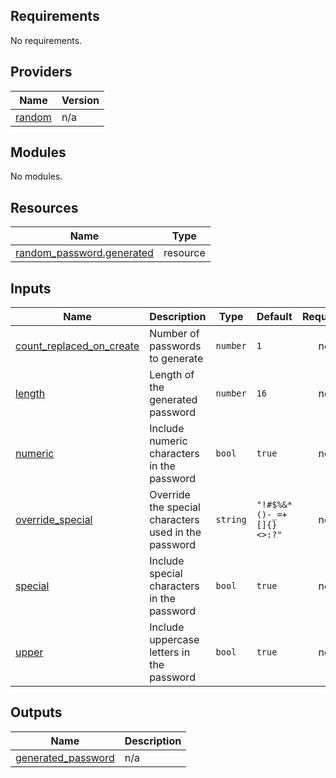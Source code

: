 ## Requirements

No requirements.

## Providers

| Name | Version |
|------|---------|
| <a name="provider_random"></a> [random](#provider\_random) | n/a |

## Modules

No modules.

## Resources

| Name | Type |
|------|------|
| [random_password.generated](https://registry.terraform.io/providers/hashicorp/random/latest/docs/resources/password) | resource |

## Inputs

| Name | Description | Type | Default | Required |
|------|-------------|------|---------|:--------:|
| <a name="input_count_replaced_on_create"></a> [count\_replaced\_on\_create](#input\_count\_replaced\_on\_create) | Number of passwords to generate | `number` | `1` | no |
| <a name="input_length"></a> [length](#input\_length) | Length of the generated password | `number` | `16` | no |
| <a name="input_numeric"></a> [numeric](#input\_numeric) | Include numeric characters in the password | `bool` | `true` | no |
| <a name="input_override_special"></a> [override\_special](#input\_override\_special) | Override the special characters used in the password | `string` | `"!#$%&*()-_=+[]{}<>:?"` | no |
| <a name="input_special"></a> [special](#input\_special) | Include special characters in the password | `bool` | `true` | no |
| <a name="input_upper"></a> [upper](#input\_upper) | Include uppercase letters in the password | `bool` | `true` | no |

## Outputs

| Name | Description |
|------|-------------|
| <a name="output_generated_password"></a> [generated\_password](#output\_generated\_password) | n/a |
